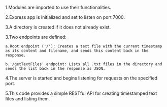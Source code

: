 1.Modules are imported to use their functionalities.

2.Express app is initialized and set to listen on port 7000.

3.A directory is created if it does not already exist.

3.Two endpoints are defined:

    a.Root endpoint ('/'): Creates a text file with the current timestamp as its content and filename, and sends this content back in the response.

    b.'/getTextFiles' endpoint: Lists all .txt files in the directory and sends the list back in the response as JSON.

4.The server is started and begins listening for requests on the specified port.

5.This code provides a simple RESTful API for creating timestamped text files and listing them.
